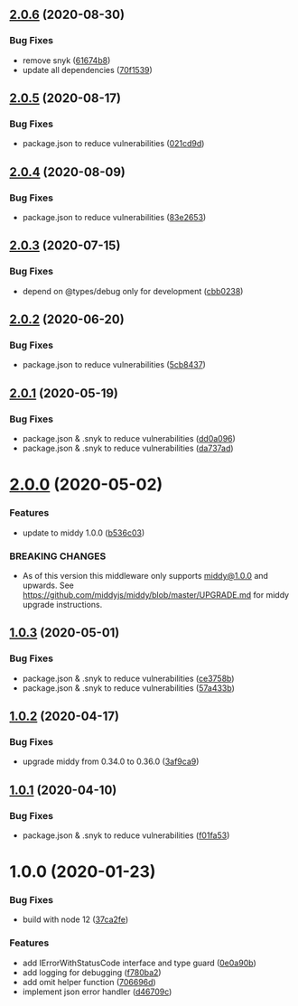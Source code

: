 ## [2.0.6](https://github.com/dbartholomae/middy-middleware-json-error-handler/compare/2.0.5...2.0.6) (2020-08-30)


### Bug Fixes

* remove snyk ([61674b8](https://github.com/dbartholomae/middy-middleware-json-error-handler/commit/61674b87fc4a7b897efa0d624fd4a5d0117215b9))
* update all dependencies ([70f1539](https://github.com/dbartholomae/middy-middleware-json-error-handler/commit/70f15397b3f3b6f175755df15ad3cb029c243213))

## [2.0.5](https://github.com/dbartholomae/middy-middleware-json-error-handler/compare/2.0.4...2.0.5) (2020-08-17)


### Bug Fixes

* package.json to reduce vulnerabilities ([021cd9d](https://github.com/dbartholomae/middy-middleware-json-error-handler/commit/021cd9d0a94c367e2766c7474dddd9de8b3790dd))

## [2.0.4](https://github.com/dbartholomae/middy-middleware-json-error-handler/compare/2.0.3...2.0.4) (2020-08-09)


### Bug Fixes

* package.json to reduce vulnerabilities ([83e2653](https://github.com/dbartholomae/middy-middleware-json-error-handler/commit/83e2653fd8a9d1e4d6db70223f1f793b1d24d89a))

## [2.0.3](https://github.com/dbartholomae/middy-middleware-json-error-handler/compare/2.0.2...2.0.3) (2020-07-15)


### Bug Fixes

* depend on @types/debug only for development ([cbb0238](https://github.com/dbartholomae/middy-middleware-json-error-handler/commit/cbb02381c7574134f413506744aab2c3d4ffaf4f))

## [2.0.2](https://github.com/dbartholomae/middy-middleware-json-error-handler/compare/2.0.1...2.0.2) (2020-06-20)


### Bug Fixes

* package.json to reduce vulnerabilities ([5cb8437](https://github.com/dbartholomae/middy-middleware-json-error-handler/commit/5cb8437fbc0043759eb32f7f20494412e45f93cd))

## [2.0.1](https://github.com/dbartholomae/middy-middleware-json-error-handler/compare/2.0.0...2.0.1) (2020-05-19)


### Bug Fixes

* package.json & .snyk to reduce vulnerabilities ([dd0a096](https://github.com/dbartholomae/middy-middleware-json-error-handler/commit/dd0a096b672d46ad54e7f7ad0ee52ce626f50684))
* package.json & .snyk to reduce vulnerabilities ([da737ad](https://github.com/dbartholomae/middy-middleware-json-error-handler/commit/da737adf920dbd5110dcf46de6d87256527fb140))

# [2.0.0](https://github.com/dbartholomae/middy-middleware-json-error-handler/compare/1.0.3...2.0.0) (2020-05-02)


### Features

* update to middy 1.0.0 ([b536c03](https://github.com/dbartholomae/middy-middleware-json-error-handler/commit/b536c0310c2119f9d67bb19d03982353efc59d07))


### BREAKING CHANGES

* As of this version this middleware only supports middy@1.0.0 and upwards. See https://github.com/middyjs/middy/blob/master/UPGRADE.md for middy upgrade instructions.

## [1.0.3](https://github.com/dbartholomae/middy-middleware-json-error-handler/compare/1.0.2...1.0.3) (2020-05-01)


### Bug Fixes

* package.json & .snyk to reduce vulnerabilities ([ce3758b](https://github.com/dbartholomae/middy-middleware-json-error-handler/commit/ce3758be22d03567f5dfbfbe1da46a91ce502591))
* package.json & .snyk to reduce vulnerabilities ([57a433b](https://github.com/dbartholomae/middy-middleware-json-error-handler/commit/57a433b3ef1bd24814dbdb5a2cf6b4a8a821a8db))

## [1.0.2](https://github.com/dbartholomae/middy-middleware-json-error-handler/compare/1.0.1...1.0.2) (2020-04-17)


### Bug Fixes

* upgrade middy from 0.34.0 to 0.36.0 ([3af9ca9](https://github.com/dbartholomae/middy-middleware-json-error-handler/commit/3af9ca995a6bacb2ab32fa27f8a0ed6fbb3eb5ab))

## [1.0.1](https://github.com/dbartholomae/middy-middleware-json-error-handler/compare/1.0.0...1.0.1) (2020-04-10)


### Bug Fixes

* package.json & .snyk to reduce vulnerabilities ([f01fa53](https://github.com/dbartholomae/middy-middleware-json-error-handler/commit/f01fa5317068b7e2a5b6f37c8dbaa6c8905a3695))

# 1.0.0 (2020-01-23)


### Bug Fixes

* build with node 12 ([37ca2fe](https://github.com/dbartholomae/middy-middleware-json-error-handler/commit/37ca2fee71459d9c16de5797a2606f13fb819a43))


### Features

* add IErrorWithStatusCode interface and type guard ([0e0a90b](https://github.com/dbartholomae/middy-middleware-json-error-handler/commit/0e0a90bd06fced3d620a003e7d81419ddbba4d89))
* add logging for debugging ([f780ba2](https://github.com/dbartholomae/middy-middleware-json-error-handler/commit/f780ba22fe89ee02b3af0d03ea99be9e9c917f54))
* add omit helper function ([706696d](https://github.com/dbartholomae/middy-middleware-json-error-handler/commit/706696d4c84b6a15d31916f753d7de9da66e6cb7))
* implement json error handler ([d46709c](https://github.com/dbartholomae/middy-middleware-json-error-handler/commit/d46709c91257900055393929cdb571eaaf9ab7e6))
